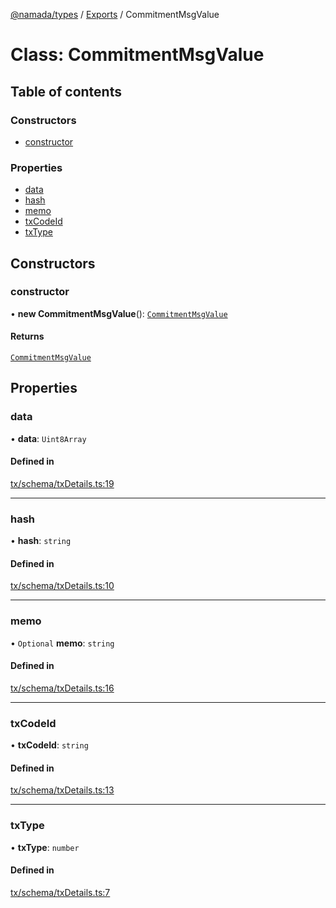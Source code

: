 [@namada/types](../README.md) / [Exports](../modules.md) / CommitmentMsgValue

# Class: CommitmentMsgValue

## Table of contents

### Constructors

- [constructor](CommitmentMsgValue.md#constructor)

### Properties

- [data](CommitmentMsgValue.md#data)
- [hash](CommitmentMsgValue.md#hash)
- [memo](CommitmentMsgValue.md#memo)
- [txCodeId](CommitmentMsgValue.md#txcodeid)
- [txType](CommitmentMsgValue.md#txtype)

## Constructors

### constructor

• **new CommitmentMsgValue**(): [`CommitmentMsgValue`](CommitmentMsgValue.md)

#### Returns

[`CommitmentMsgValue`](CommitmentMsgValue.md)

## Properties

### data

• **data**: `Uint8Array`

#### Defined in

[tx/schema/txDetails.ts:19](https://github.com/anoma/namada-interface/blob/be532c799367420fcc6a8d60ac3b6b3a194f2891/packages/types/src/tx/schema/txDetails.ts#L19)

___

### hash

• **hash**: `string`

#### Defined in

[tx/schema/txDetails.ts:10](https://github.com/anoma/namada-interface/blob/be532c799367420fcc6a8d60ac3b6b3a194f2891/packages/types/src/tx/schema/txDetails.ts#L10)

___

### memo

• `Optional` **memo**: `string`

#### Defined in

[tx/schema/txDetails.ts:16](https://github.com/anoma/namada-interface/blob/be532c799367420fcc6a8d60ac3b6b3a194f2891/packages/types/src/tx/schema/txDetails.ts#L16)

___

### txCodeId

• **txCodeId**: `string`

#### Defined in

[tx/schema/txDetails.ts:13](https://github.com/anoma/namada-interface/blob/be532c799367420fcc6a8d60ac3b6b3a194f2891/packages/types/src/tx/schema/txDetails.ts#L13)

___

### txType

• **txType**: `number`

#### Defined in

[tx/schema/txDetails.ts:7](https://github.com/anoma/namada-interface/blob/be532c799367420fcc6a8d60ac3b6b3a194f2891/packages/types/src/tx/schema/txDetails.ts#L7)
